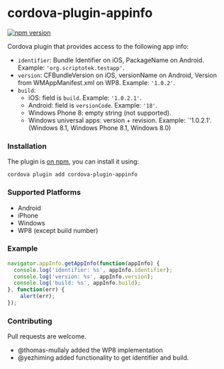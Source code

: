 # cordova-plugin-appinfo

[![npm version](https://badge.fury.io/js/cordova-plugin-appinfo.svg)](http://badge.fury.io/js/cordova-plugin-appinfo)

Cordova plugin that provides access to the following app info:

* `identifier`: Bundle Identifier on iOS, PackageName on Android. Example: `'org.scriptotek.testapp'`.
* `version`: CFBundleVersion on iOS, versionName on Android, Version from WMAppManifest.xml on WP8. Example: `'1.0.2'`.
* `build`: 
	* iOS: field is `build`. Example: `'1.0.2.1'`.
	* Android: field is `versionCode`. Example: `'18'`.
	* Windows Phone 8: empty string (not supported).
	* Windows universal apps: version + revision. Example: `'1.0.2.1'. (Windows 8.1, Windows Phone 8.1, Windows 8.0)

### Installation

The plugin is [on npm](https://www.npmjs.com/package/cordova-plugin-appinfo), you can install it using:

    cordova plugin add cordova-plugin-appinfo

### Supported Platforms

- Android
- iPhone
- Windows
- WP8 (except build number)

### Example

```js
navigator.appInfo.getAppInfo(function(appInfo) {
  console.log('identifier: %s', appInfo.identifier);
  console.log('version: %s', appInfo.version);
  console.log('build: %s', appInfo.build);
}, function(err) {
	alert(err);
});
```

### Contributing

Pull requests are welcome.

* @thomas-mullaly added the WP8 implementation
* @yezhiming added functionality to get identifier and build.

